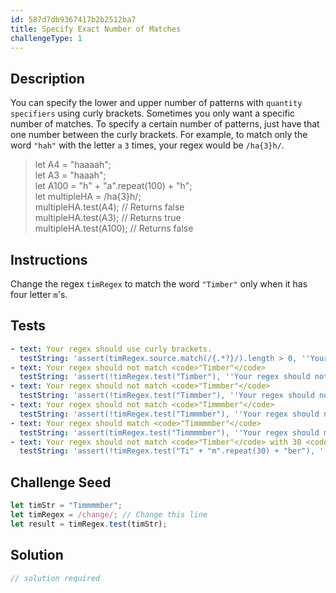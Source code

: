 ```yaml
---
id: 587d7db9367417b2b2512ba7
title: Specify Exact Number of Matches
challengeType: 1
---
```


## Description
<section id='description'>
You can specify the lower and upper number of patterns with <code>quantity specifiers</code> using curly brackets. Sometimes you only want a specific number of matches.
To specify a certain number of patterns, just have that one number between the curly brackets.
For example, to match only the word <code>"hah"</code> with the letter <code>a</code> <code>3</code> times, your regex would be <code>/ha{3}h/</code>.
<blockquote>let A4 = "haaaah";<br>let A3 = "haaah";<br>let A100 = "h" + "a".repeat(100) + "h";<br>let multipleHA = /ha{3}h/;<br>multipleHA.test(A4); // Returns false<br>multipleHA.test(A3); // Returns true<br>multipleHA.test(A100); // Returns false</blockquote>
</section>

## Instructions
<section id='instructions'>
Change the regex <code>timRegex</code> to match the word <code>"Timber"</code> only when it has four letter <code>m</code>'s.
</section>

## Tests
<section id='tests'>

```yml
- text: Your regex should use curly brackets.
  testString: 'assert(timRegex.source.match(/{.*?}/).length > 0, ''Your regex should use curly brackets.'');'
- text: Your regex should not match <code>"Timber"</code>
  testString: 'assert(!timRegex.test("Timber"), ''Your regex should not match <code>"Timber"</code>'');'
- text: Your regex should not match <code>"Timmber"</code>
  testString: 'assert(!timRegex.test("Timmber"), ''Your regex should not match <code>"Timmber"</code>'');'
- text: Your regex should not match <code>"Timmmber"</code>
  testString: 'assert(!timRegex.test("Timmmber"), ''Your regex should not match <code>"Timmmber"</code>'');'
- text: Your regex should match <code>"Timmmmber"</code>
  testString: 'assert(timRegex.test("Timmmmber"), ''Your regex should match <code>"Timmmmber"</code>'');'
- text: Your regex should not match <code>"Timber"</code> with 30 <code>m</code>'s in it.
  testString: 'assert(!timRegex.test("Ti" + "m".repeat(30) + "ber"), ''Your regex should not match <code>"Timber"</code> with 30 <code>m</code>\''s in it.'');'

```

</section>

## Challenge Seed
<section id='challengeSeed'>

<div id='js-seed'>

```js
let timStr = "Timmmmber";
let timRegex = /change/; // Change this line
let result = timRegex.test(timStr);
```

</div>



</section>

## Solution
<section id='solution'>

```js
// solution required
```
</section>
